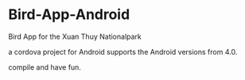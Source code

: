 # Bird-App-Android
Bird App for the Xuan Thuy Nationalpark

a cordova project for Android supports the Android versions from 4.0.

compile and have fun.
